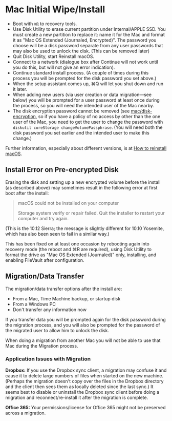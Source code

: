 Mac Initial Wipe/Install
========================

* Boot with [`⌘R`](./startup.md) to recovery tools.
* Use Disk Utility to erase current partition under Internal/APPLE SSD.
  You must create a new partition to replace it: name it for the Mac
  and format it as "Mac OS Extended (Journaled, Encrypted)". The
  password you choose will be a disk password separate from any user
  passwords that may also be used to unlock the disk. (This can be
  removed later)
* Quit Disk Utility, start Reinstall macOS.
* Connect to a network (dialogue box after Continue will not work
  until you do this, but will not give an error indication).
* Continue standard install process. (A couple of times during this
  process you will be prompted for the disk password you set above.)
* When the setup assistant comes up, ⌘Q will let you shut down and
  run it later.
* When adding new users (via user creation or data migration—see
  below) you will be prompted for a user password at least once during
  the process, so you will need the intended user of the Mac nearby.
* The disk encryption password cannot be removed (see
  [mac/disk-encryption](./disk-encryption.md), so if you have a policy
  of no access by other than the one user of the Mac, you need to get
  the user to change the password with `diskutil coreStorage
  changeVolumePassphrase`. (You will need both the disk password you
  set earlier and the intended user to make this change.)

Further information, especially about different versions, is at [How
to reinstall macOS][reinstall-howto].

[reinstall-howto]: https://support.apple.com/en-us/HT204904


Install Error on Pre-encrypted Disk
-----------------------------------

Erasing the disk and setting up a new encrypted volume before the
install (as described above) may sometimes result in the following
error at first boot after the install:

> macOS could not be installed on your computer
>
> Storage system verify or repair failed.
> Quit the installer to restart your computer and try again.

(This is the 10.12 Sierra; the message is slightly different for
10.10 Yosemite, which has also been seen to fail in a similar way.)

This has been fixed on at least one occasion by rebooting again into
recovery mode (the reboot and ⌘R are required), using Disk Utility to
format the drive as "Mac OS Extended (Journaled)" only, installing,
and enabling FileVault after configuration.


Migration/Data Transfer
-----------------------

The migration/data transfer options after the install are:
  * From a Mac, Time Machine backup, or startup disk
  * From a Windows PC
  * Don't transfer any information now

If you transfer data you will be prompted again for the disk password
during the migration process, and you will also be prompted for the
password of the migrated user to allow him to unlock the disk.

When doing a migration from another Mac you will not be able to use
that Mac during the Migration process.

### Application Issues with Migration

**Dropbox:**
If you use the Dropbox sync client, a migration may confuse it and
cause it to delete large numbers of files when started on the new
machine. (Perhaps the migration doesn't copy over the files in the
Dropbox directory and the client then sees them as locally deleted
since the last sync.) It seems best to disable or uninstall the
Dropbox sync client before doing a migration and reconnect/re-install
it after the migration is complete.

**Office 365:**
Your permissions/license for Office 365 might not be preserved across
a migration.
